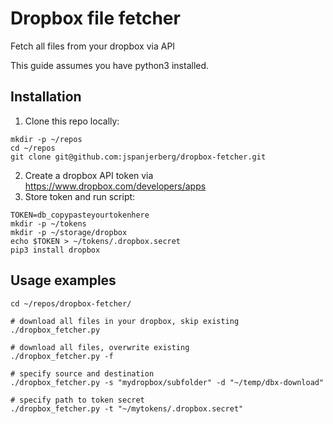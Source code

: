 # Dropbox file fetcher

Fetch all files from your dropbox via API

This guide assumes you have python3 installed.

## Installation

1. Clone this repo locally:

```
mkdir -p ~/repos
cd ~/repos
git clone git@github.com:jspanjerberg/dropbox-fetcher.git
```

2. Create a dropbox API token via https://www.dropbox.com/developers/apps
3. Store token and run script:

```
TOKEN=db_copypasteyourtokenhere
mkdir -p ~/tokens
mkdir -p ~/storage/dropbox
echo $TOKEN > ~/tokens/.dropbox.secret
pip3 install dropbox
```

## Usage examples

```
cd ~/repos/dropbox-fetcher/

# download all files in your dropbox, skip existing
./dropbox_fetcher.py

# download all files, overwrite existing
./dropbox_fetcher.py -f

# specify source and destination
./dropbox_fetcher.py -s "mydropbox/subfolder" -d "~/temp/dbx-download"

# specify path to token secret
./dropbox_fetcher.py -t "~/mytokens/.dropbox.secret"
```
